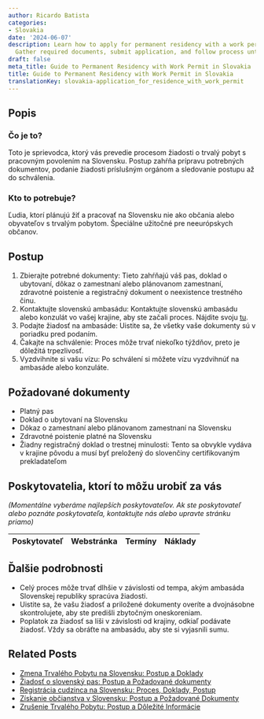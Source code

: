 ```yaml
---
author: Ricardo Batista
categories:
- Slovakia
date: '2024-06-07'
description: Learn how to apply for permanent residency with a work permit in Slovakia.
  Gather required documents, submit application, and follow process until approval.
draft: false
meta_title: Guide to Permanent Residency with Work Permit in Slovakia
title: Guide to Permanent Residency with Work Permit in Slovakia
translationKey: slovakia-application_for_residence_with_work_permit
---
```



## Popis
### Čo je to?
Toto je sprievodca, ktorý vás prevedie procesom žiadosti o trvalý pobyt s pracovným povolením na Slovensku. Postup zahŕňa prípravu potrebných dokumentov, podanie žiadosti príslušným orgánom a sledovanie postupu až do schválenia.
### Kto to potrebuje?
Ľudia, ktorí plánujú žiť a pracovať na Slovensku nie ako občania alebo obyvateľov s trvalým pobytom. Špeciálne užitočné pre neeurópskych občanov.

## Postup
1. Zbierajte potrebné dokumenty: Tieto zahŕňajú váš pas, doklad o ubytovaní, dôkaz o zamestnaní alebo plánovanom zamestnaní, zdravotné poistenie a registračný dokument o neexistence trestného činu.
2. Kontaktujte slovenskú ambasádu: Kontaktujte slovenskú ambasádu alebo konzulát vo vašej krajine, aby ste začali proces. Nájdite svoju [tu](http://www.mzv.sk/web/en).
3. Podajte žiadosť na ambasáde: Uistite sa, že všetky vaše dokumenty sú v poriadku pred podaním.
4. Čakajte na schválenie: Proces môže trvať niekoľko týždňov, preto je dôležitá trpezlivosť.
5. Vyzdvihnite si vašu vízu: Po schválení si môžete vízu vyzdvihnúť na ambasáde alebo konzuláte.

## Požadované dokumenty
- Platný pas
- Doklad o ubytovaní na Slovensku
- Dôkaz o zamestnaní alebo plánovanom zamestnaní na Slovensku
- Zdravotné poistenie platné na Slovensku
- Žiadny registračný doklad o trestnej minulosti: Tento sa obvykle vydáva v krajine pôvodu a musí byť preložený do slovenčiny certifikovaným prekladateľom

## Poskytovatelia, ktorí to môžu urobiť za vás

_(Momentálne vyberáme najlepších poskytovateľov. Ak ste poskytovateľ alebo poznáte poskytovateľa, kontaktujte nás alebo upravte stránku priamo)_

| Poskytovateľ    |     Webstránka  |     Termíny      |       Náklady    |
| :-------------: | :-------------: |  :-------------: | :-------------: |

## Ďalšie podrobnosti
- Celý proces môže trvať dlhšie v závislosti od tempa, akým ambasáda Slovenskej republiky spracúva žiadosti.
- Uistite sa, že vašu žiadosť a priložené dokumenty overíte a dvojnásobne skontrolujete, aby ste predišli zbytočným oneskoreniam.
- Poplatok za žiadosť sa líši v závislosti od krajiny, odkiaľ podávate žiadosť. Vždy sa obráťte na ambasádu, aby ste si vyjasnili sumu.
## Related Posts

- [Zmena Trvalého Pobytu na Slovensku: Postup a Doklady](https://tramitit.com/sk/guides/slovakia/zmena_trvaleho_pobytu/)
- [Žiadosť o slovenský pas: Postup a Požadované dokumenty](https://tramitit.com/sk/guides/slovakia/vydanie_cestovneho_pasu/)
- [Registrácia cudzinca na Slovensku: Proces, Doklady, Postup](https://tramitit.com/sk/guides/slovakia/registracia_cudzieho_statneho_prislusnika/)
- [Získanie občianstva v Slovensku: Postup a Požadované Dokumenty](https://tramitit.com/sk/guides/slovakia/nadobudnutie_slovenskeho_obcianstva/)
- [Zrušenie Trvalého Pobytu: Postup a Dôležité Informácie](https://tramitit.com/sk/guides/slovakia/zrusenie_trvaleho_pobytu/)